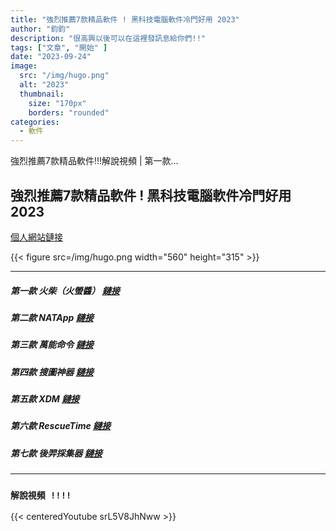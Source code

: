 ```yaml
---
title: "強烈推薦7款精品軟件 ! 黑科技電腦軟件冷門好用 2023"
author: "鈞鈞"
description: "很高興以後可以在這裡發訊息給你們!!"
tags: ["文章", "開始" ]
date: "2023-09-24"
image:
  src: "/img/hugo.png"
  alt: "2023"
  thumbnail:
    size: "170px"
    borders: "rounded"
categories:
  - 軟件
---
```

強烈推薦7款精品軟件!!!解說視頻 | 第一款...
<!--more-->
## 強烈推薦7款精品軟件 ! 黑科技電腦軟件冷門好用 2023

[個人網站鏈接](https://youtube.com/@Jiun?si=oCfrcIO6C9d5AdbD) 

<left>{{< figure src=/img/hugo.png width="560" height="315" >}}</left>


---


##### 第一款 火柴（火螢醬） [鏈接](https://www.huochaipro.com/)


##### 第二款 NATApp [鏈接](https://natapp.cn/)


##### 第三款 萬能命令 [鏈接](https://wannengrun.net/zh/)


##### 第四款 搜圖神器 [鏈接](http://soutushenqi.com/)


##### 第五款 XDM [鏈接](http://xdman.sourceforge.net/)


##### 第六款 RescueTime [鏈接](https://www.rescuetime.com/)


##### 第七款 後羿採集器 [鏈接](http://www.houyicaiji.com/)

-----------------------------------------------------------------------------------

### `解說視頻 !!!!`


{{< centeredYoutube srL5V8JhNww >}}